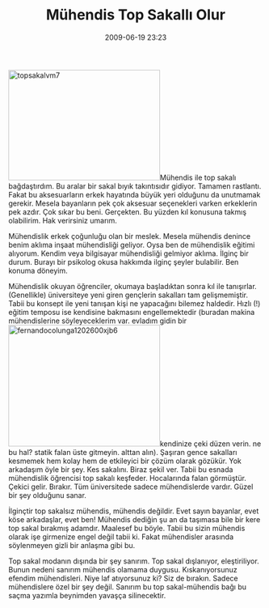 ﻿---
layout: post
title: M&uuml;hendis Top Sakall&#305; Olur
date: 2009-06-19 23:23
comments: true
categories: []
---
<img class="alignleft size-medium wp-image-920" title="topsakalvm7" src="http://onurbaykal.com.tr/wp-content/uploads/2009/06/topsakalvm7-300x218.jpg" alt="topsakalvm7" width="300" height="218" />Mühendis ile top sakalı bağdaştırdım. Bu aralar bir sakal bıyık takıntısıdır gidiyor. Tamamen rastlantı. Fakat bu aksesuarların erkek hayatında büyük yeri olduğunu da unutmamak gerekir. Mesela bayanların pek çok aksesuar seçenekleri varken erkeklerin pek azdır. Çok sıkar bu beni. Gerçekten. Bu yüzden kıl konusuna takmış olabilirim. Hak verirsiniz umarım.

Mühendislik erkek çoğunluğu olan bir meslek. Mesela mühendis denince benim aklıma inşaat mühendisliği geliyor. Oysa ben de mühendislik eğitimi alıyorum. Kendim veya bilgisayar mühendisliği gelmiyor aklıma. İlginç bir durum. Burayı bir psikolog okusa hakkımda ilginç şeyler bulabilir. Ben konuma döneyim.

Mühendislik okuyan öğrenciler, okumaya başladıktan sonra kıl ile tanışırlar. (Genellikle) üniversiteye yeni giren gençlerin sakalları tam gelişmemiştir. Tabii bu konsept ile yeni tanışan kişi ne yapacağını bilemez haldedir. Hızlı (!) eğitim temposu ise kendisine bakmasını engellemektedir (buradan makina mühendislerine söyleyeceklerim var. evladım gidin bir<img class="alignright size-medium wp-image-922" title="fernandocolunga1202600xjb6" src="http://onurbaykal.com.tr/wp-content/uploads/2009/06/fernandocolunga1202600xjb6-300x240.jpg" alt="fernandocolunga1202600xjb6" width="300" height="240" />kendinize çeki düzen verin. ne bu hal? statik falan üste gitmeyin. alttan alın). Şaşıran gence sakalları kesmemek hem kolay hem de etkileyici bir çözüm olarak gözükür. Yok arkadaşım öyle bir şey. Kes sakalını. Biraz şekil ver. Tabii bu esnada mühendislik öğrencisi top sakalı keşfeder. Hocalarında falan görmüştür. Çekici gelir. Bırakır. Tüm üniversitede sadece mühendislerde vardır. Güzel bir şey olduğunu sanar.

İlginçtir top sakalsız mühendis, mühendis değildir. Evet sayın bayanlar, evet köse arkadaşlar, evet ben! Mühendis dediğin şu an da taşımasa bile bir kere top sakal bırakmış adamdır. Maalesef bu böyle. Tabii bu sizin mühendis olarak işe girmenize engel değil tabii ki. Fakat mühendisler arasında söylenmeyen gizli bir anlaşma gibi bu.

Top sakal modanın dışında bir şey sanırım. Top sakal dışlanıyor, eleştiriliyor. Bunun nedeni sanırım mühendis olamama duygusu. Kıskanıyorsunuz efendim mühendisleri. Niye laf atıyorsunuz ki? Siz de bırakın. Sadece mühendislere özel bir şey değil. Sanırım bu top sakal-mühendis bağı bu saçma yazımla beynimden yavaşça silinecektir.

